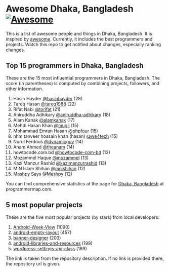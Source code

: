 Awesome Dhaka, Bangladesh [![Awesome](https://cdn.rawgit.com/sindresorhus/awesome/d7305f38d29fed78fa85652e3a63e154dd8e8829/media/badge.svg)](https://github.com/sindresorhus/awesome)
================================================================================
This is a list of awesome people and things in Dhaka, Bangladesh. It is inspired by [awesome](https://github.com/sindresorhus/awesome). Currently, it includes the best programmers and projects. Watch this repo to get notified about changes, especially ranking changes.

Top 15 programmers in Dhaka, Bangladesh
--------------------------------------------------------------------------------
These are the 15 most influential programmers in Dhaka, Bangladesh. The score (in parentheses) is computed by combining projects, followers, and other information.

1. Hasin Hayder [@hasinhayder](https://github.com/hasinhayder) (28)
2. Tareq Hasan [@tareq1988](https://github.com/tareq1988) (22)
3. Rifat Nabi [@torifat](https://github.com/torifat) (21)
4. Aniruddha Adhikary [@aniruddha-adhikary](https://github.com/aniruddha-adhikary) (18)
5. Alam Kanak [@alamkanak](https://github.com/alamkanak) (17)
6. Mehdi Hasan Khan [@mugli](https://github.com/mugli) (15)
7. Mohammad Emran Hasan [@phpfour](https://github.com/phpfour) (15)
8. nhm tanveer hossain khan (hasan) [@we4tech](https://github.com/we4tech) (15)
9. Nurul Ferdous [@dynamicguy](https://github.com/dynamicguy) (14)
10. Anam Ahmed [@theanam](https://github.com/theanam) (14)
11. howtocode.com.bd [@howtocode-com-bd](https://github.com/howtocode-com-bd) (13)
12. Mozammel Haque [@mozammel](https://github.com/mozammel) (13)
13. Kazi Manzur Rashid [@kazimanzurrashid](https://github.com/kazimanzurrashid) (13)
14. M N Islam Shihan [@mnishihan](https://github.com/mnishihan) (12)
15. Mashpy Says [@Mashpy](https://github.com/Mashpy) (12)

You can find comprehensive statistics at the page for [Dhaka, Bangladesh](http://programmermap.com/area/dhaka-bangladesh) at programmermap.com.

5 most popular projects
--------------------------------------------------------------------------------
These are the five most popular projects (by stars) from local developers:

1. [Android-Week-View](https://github.com/alamkanak/Android-Week-View) (1090)
2. [android-empty-layout](https://github.com/alamkanak/android-empty-layout) (457)
3. [banner-designer](http://bannerdesigner.leevio.com/) (203)
4. [android-libraries-and-resources](http://alamkanak.github.io/android-libraries-and-resources) (199)
5. [wordpress-settings-api-class](http://tareq.wedevs.com) (189)

The link is taken from the repository description. If no link is provided there, the repository url is given.